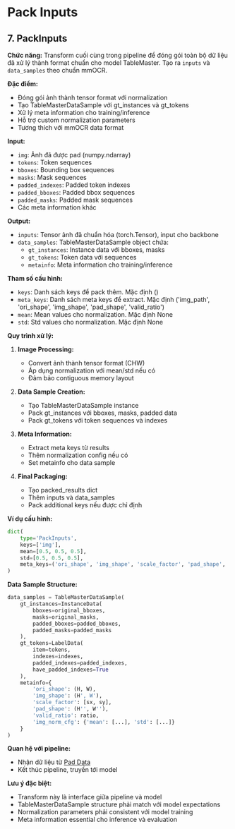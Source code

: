 # Pack Inputs

## 7. PackInputs

**Chức năng:** Transform cuối cùng trong pipeline để đóng gói toàn bộ dữ liệu đã xử lý thành format chuẩn cho model TableMaster. Tạo ra `inputs` và `data_samples` theo chuẩn mmOCR.

**Đặc điểm:**
- Đóng gói ảnh thành tensor format với normalization
- Tạo TableMasterDataSample với gt_instances và gt_tokens
- Xử lý meta information cho training/inference
- Hỗ trợ custom normalization parameters
- Tương thích với mmOCR data format

**Input:**
- `img`: Ảnh đã được pad (numpy.ndarray)
- `tokens`: Token sequences
- `bboxes`: Bounding box sequences
- `masks`: Mask sequences
- `padded_indexes`: Padded token indexes
- `padded_bboxes`: Padded bbox sequences
- `padded_masks`: Padded mask sequences
- Các meta information khác

**Output:**
- `inputs`: Tensor ảnh đã chuẩn hóa (torch.Tensor), input cho backbone
- `data_samples`: TableMasterDataSample object chứa:
  - `gt_instances`: Instance data với bboxes, masks
  - `gt_tokens`: Token data với sequences
  - `metainfo`: Meta information cho training/inference

**Tham số cấu hình:**
- `keys`: Danh sách keys để pack thêm. Mặc định ()
- `meta_keys`: Danh sách meta keys để extract. Mặc định ('img_path', 'ori_shape', 'img_shape', 'pad_shape', 'valid_ratio')
- `mean`: Mean values cho normalization. Mặc định None
- `std`: Std values cho normalization. Mặc định None

**Quy trình xử lý:**

1. **Image Processing:**
   - Convert ảnh thành tensor format (CHW)
   - Áp dụng normalization với mean/std nếu có
   - Đảm bảo contiguous memory layout

2. **Data Sample Creation:**
   - Tạo TableMasterDataSample instance
   - Pack gt_instances với bboxes, masks, padded data
   - Pack gt_tokens với token sequences và indexes

3. **Meta Information:**
   - Extract meta keys từ results
   - Thêm normalization config nếu có
   - Set metainfo cho data sample

4. **Final Packaging:**
   - Tạo packed_results dict
   - Thêm inputs và data_samples
   - Pack additional keys nếu được chỉ định

**Ví dụ cấu hình:**
```python
dict(
    type='PackInputs',
    keys=['img'],
    mean=[0.5, 0.5, 0.5],
    std=[0.5, 0.5, 0.5],
    meta_keys=('ori_shape', 'img_shape', 'scale_factor', 'pad_shape', 'valid_ratio')
)
```

**Data Sample Structure:**
```python
data_samples = TableMasterDataSample(
    gt_instances=InstanceData(
        bboxes=original_bboxes,
        masks=original_masks,
        padded_bboxes=padded_bboxes,
        padded_masks=padded_masks
    ),
    gt_tokens=LabelData(
        item=tokens,
        indexes=indexes,
        padded_indexes=padded_indexes,
        have_padded_indexes=True
    ),
    metainfo={
        'ori_shape': (H, W),
        'img_shape': (H', W'),
        'scale_factor': [sx, sy],
        'pad_shape': (H'', W''),
        'valid_ratio': ratio,
        'img_norm_cfg': {'mean': [...], 'std': [...]}
    }
)
```

**Quan hệ với pipeline:**
- Nhận dữ liệu từ [Pad Data](../pad_data/README.md)
- Kết thúc pipeline, truyền tới model

**Lưu ý đặc biệt:**
- Transform này là interface giữa pipeline và model
- TableMasterDataSample structure phải match với model expectations
- Normalization parameters phải consistent với model training
- Meta information essential cho inference và evaluation
